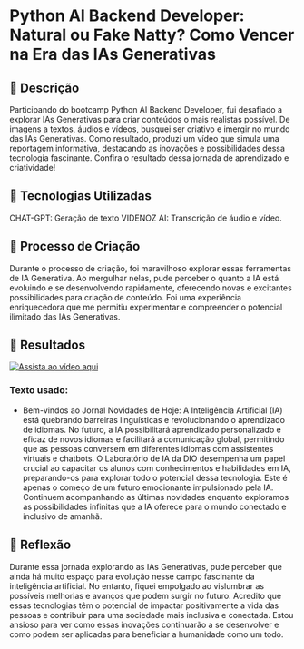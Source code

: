 # Python AI Backend Developer: Natural ou Fake Natty? Como Vencer na Era das IAs Generativas

## 📒 Descrição
Participando do bootcamp Python AI Backend Developer, fui desafiado a explorar IAs Generativas para criar conteúdos o mais realistas possível. De imagens a textos, áudios e vídeos, busquei ser criativo e imergir no mundo das IAs Generativas. Como resultado, produzi um vídeo que simula uma reportagem informativa, destacando as inovações e possibilidades dessa tecnologia fascinante. Confira o resultado dessa jornada de aprendizado e criatividade!

## 🤖 Tecnologias Utilizadas
CHAT-GPT: Geração de texto
VIDENOZ AI: Transcrição de áudio e vídeo.

## 🧐 Processo de Criação
Durante o processo de criação, foi maravilhoso explorar essas ferramentas de IA Generativa. Ao mergulhar nelas, pude perceber o quanto a IA está evoluindo e se desenvolvendo rapidamente, oferecendo novas e excitantes possibilidades para criação de conteúdo. Foi uma experiência enriquecedora que me permitiu experimentar e compreender o potencial ilimitado das IAs Generativas.

## 🚀 Resultados
[![Assista ao vídeo aqui](https://img.youtube.com/vi/1CA_8N5JqCQ/0.jpg)](https://youtu.be/1CA_8N5JqCQ)


### Texto usado:
- Bem-vindos ao Jornal Novidades de Hoje:
A Inteligência Artificial (IA) está quebrando barreiras linguísticas e revolucionando o aprendizado de idiomas. No futuro, a IA possibilitará aprendizado personalizado e eficaz de novos idiomas e facilitará a comunicação global, permitindo que as pessoas conversem em diferentes idiomas com assistentes virtuais e chatbots. O Laboratório de IA da DIO desempenha um papel crucial ao capacitar os alunos com conhecimentos e habilidades em IA, preparando-os para explorar todo o potencial dessa tecnologia. Este é apenas o começo de um futuro emocionante impulsionado pela IA. Continuem acompanhando as últimas novidades enquanto exploramos as possibilidades infinitas que a IA oferece para o mundo conectado e inclusivo de amanhã.

## 💭 Reflexão 

Durante essa jornada explorando as IAs Generativas, pude perceber que ainda há muito espaço para evolução nesse campo fascinante da inteligência artificial. No entanto, fiquei empolgado ao vislumbrar as possíveis melhorias e avanços que podem surgir no futuro. Acredito que essas tecnologias têm o potencial de impactar positivamente a vida das pessoas e contribuir para uma sociedade mais inclusiva e conectada. Estou ansioso para ver como essas inovações continuarão a se desenvolver e como podem ser aplicadas para beneficiar a humanidade como um todo.

